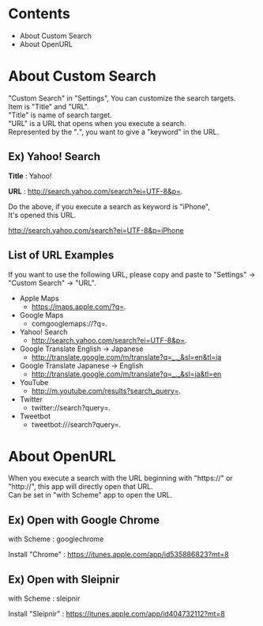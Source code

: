 # Contents

- About Custom Search
- About OpenURL

# About Custom Search

"Custom Search" in "Settings", You can customize the search targets.  
Item is "Title" and "URL".  
"Title" is name of search target.  
"URL" is a URL that opens when you execute a search.  
Represented by the "_._", you want to give a "keyword" in the URL.

## Ex) Yahoo! Search

**Title** : Yahoo!

**URL** : http://search.yahoo.com/search?ei=UTF-8&p=_._

Do the above, if you execute a search as keyword is "iPhone",  
It's opened this URL.

http://search.yahoo.com/search?ei=UTF-8&p=iPhone

## List of URL Examples

If you want to use the following URL, please copy and paste to "Settings" -> "Custom Search" -> "URL".

- Apple Maps
    - https://maps.apple.com/?q=_._
- Google Maps
    - comgooglemaps://?q=_._
- Yahoo! Search
    - http://search.yahoo.com/search?ei=UTF-8&p=_._
- Google Translate  English -> Japanese
    - http://translate.google.com/m/translate?q=_._&sl=en&tl=ja
- Google Translate  Japanese -> English
    - http://translate.google.com/m/translate?q=_._&sl=ja&tl=en
- YouTube
    - http://m.youtube.com/results?search_query=_._
- Twitter
    - twitter://search?query=_._
- Tweetbot
    - tweetbot:///search?query=_._

# About OpenURL

When you execute a search with the URL beginning with "https://" or "http://", this app will directly open that URL.  
Can be set in "with Scheme" app to open the URL.

## Ex) Open with Google Chrome

with Scheme : googlechrome

Install "Chrome" : https://itunes.apple.com/app/id535886823?mt=8

## Ex) Open with Sleipnir

with Scheme : sleipnir

Install "Sleipnir" : https://itunes.apple.com/app/id404732112?mt=8
